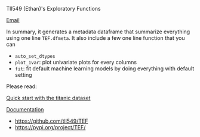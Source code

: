 Tll549 (Ethan)'s Exploratory Functions

[Email](mailto:el@tll.tl)



In summary, it generates a metadata dataframe that summarize everything using one line `TEF.dfmeta`. It also include a few one line function that you can 

- `auto_set_dtypes`
- `plot_1var`: plot univariate plots for every columns
- `fit`: fit default machine learning models by doing everything with default setting



Please read:

[Quick start with the titanic dataset](http://tll.tl/geek/2019/tef-quick-start-with-titanic/)

[Documentation](http://tll.tl/tef/tef-documentations/)



- https://github.com/tll549/TEF
- https://pypi.org/project/TEF/